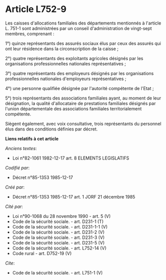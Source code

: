 # Article L752-9

Les caisses d'allocations familiales des départements mentionnés à l'article L. 751-1 sont administrées par un conseil
d'administration de vingt-sept membres, comprenant   : 

1°) quinze représentants des assurés sociaux élus par ceux des assurés qui ont leur résidence dans la circonscription de la
caisse ; 

2°) quatre représentants des exploitants agricoles désignés par les organisations professionnelles nationales
représentatives ; 

3°) quatre représentants des employeurs désignés par les organisations professionnelles nationales d'employeurs
représentatives ; 

4°) une personne qualifiée désignée par l'autorité compétente de l'Etat ; 

5°) trois représentants des associations familiales ayant, au moment de leur désignation, la qualité d'allocataire de
prestations familiales désignés par l'union départementale des associations familiales territorialement compétente. 

Siègent également, avec voix consultative, trois représentants du personnel élus dans des conditions définies par décret.

**Liens relatifs à cet article**

_Anciens textes_:

  - Loi n°82-1061 1982-12-17 art. 8 ELEMENTS LEGISLATIFS

_Codifié par_:

  - Décret n°85-1353 1985-12-17

_Créé par_:

  - Décret n°85-1353 1985-12-17 art. 1 JORF 21 décembre 1985

_Cité par_:

  - Loi n°90-1068 du 28 novembre 1990 - art. 5 (V)
  - Code de la sécurité sociale. - art. D231-1 (T)
  - Code de la sécurité sociale. - art. D231-1-1 (V)
  - Code de la sécurité sociale. - art. D231-2 (V)
  - Code de la sécurité sociale. - art. D231-3 (V)
  - Code de la sécurité sociale. - art. D231-5 (V)
  - Code de la sécurité sociale. - art. L752-14 (V)
  - Code rural - art. D752-19 (V)

_Cite_:

  - Code de la sécurité sociale. - art. L751-1 (V)
